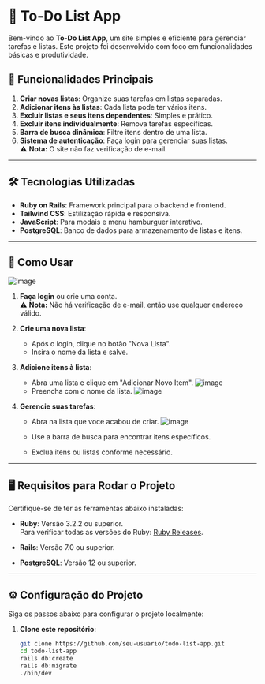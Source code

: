 # 📝 To-Do List App

Bem-vindo ao **To-Do List App**, um site simples e eficiente para gerenciar tarefas e listas. Este projeto foi desenvolvido com foco em funcionalidades básicas e produtividade.

## 🚀 Funcionalidades Principais

1. **Criar novas listas**: Organize suas tarefas em listas separadas.
2. **Adicionar itens às listas**: Cada lista pode ter vários itens.
3. **Excluir listas e seus itens dependentes**: Simples e prático.
4. **Excluir itens individualmente**: Remova tarefas específicas.
5. **Barra de busca dinâmica**: Filtre itens dentro de uma lista.
6. **Sistema de autenticação**: Faça login para gerenciar suas listas.  
   ⚠️ **Nota:** O site não faz verificação de e-mail.

---

## 🛠️ Tecnologias Utilizadas

- **Ruby on Rails**: Framework principal para o backend e frontend.
- **Tailwind CSS**: Estilização rápida e responsiva.
- **JavaScript**: Para modais e menu hamburguer interativo.
- **PostgreSQL**: Banco de dados para armazenamento de listas e itens.

---

## 📖 Como Usar

![image](https://github.com/user-attachments/assets/8344609f-ed7f-41d3-995b-d5a85b626e99)


1. **Faça login** ou crie uma conta.  
   ⚠️ **Nota:** Não há verificação de e-mail, então use qualquer endereço válido.

2. **Crie uma nova lista**:
   - Após o login, clique no botão "Nova Lista".
   - Insira o nome da lista e salve.

3. **Adicione itens à lista**:
   - Abra uma lista e clique em "Adicionar Novo Item".
       ![image](https://github.com/user-attachments/assets/961f359a-9ead-43f5-aef6-ae7cd1731399)
   - Preencha com o nome da lista.
       ![image](https://github.com/user-attachments/assets/69f87181-13a3-4522-b638-bdcfebd2374d)


4. **Gerencie suas tarefas**:
   - Abra na lista que voce acabou de criar.
     ![image](https://github.com/user-attachments/assets/221f8404-8a98-45ae-884c-94f062d08538)

   - Use a barra de busca para encontrar itens específicos.
   - Exclua itens ou listas conforme necessário.

---

## 🖥️ Requisitos para Rodar o Projeto

Certifique-se de ter as ferramentas abaixo instaladas:

- **Ruby**: Versão 3.2.2 ou superior.  
  Para verificar todas as versões do Ruby: [Ruby Releases](https://www.ruby-lang.org/en/downloads/releases/).

- **Rails**: Versão 7.0 ou superior.
- **PostgreSQL**: Versão 12 ou superior.

---

## ⚙️ Configuração do Projeto

Siga os passos abaixo para configurar o projeto localmente:

1. **Clone este repositório**:
   ```bash
   git clone https://github.com/seu-usuario/todo-list-app.git
   cd todo-list-app
   rails db:create                                                             ─╯
   rails db:migrate
   ./bin/dev 
   
